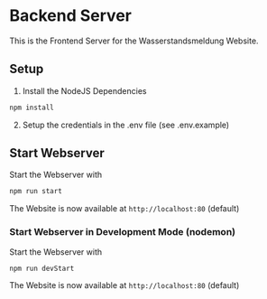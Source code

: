 # Backend Server

This is the Frontend Server for the Wasserstandsmeldung Website. 

## Setup

1. Install the NodeJS Dependencies

```bash
npm install
```

2. Setup the credentials in the .env file (see .env.example)

## Start Webserver

Start the Webserver with

```bash
npm run start
```
The Website is now available at `http://localhost:80` (default)

### Start Webserver in Development Mode (nodemon)

Start the Webserver with

```bash
npm run devStart
```

The Website is now available at `http://localhost:80` (default)
